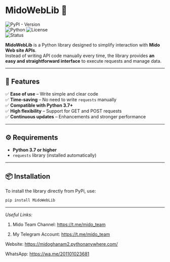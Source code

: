 # MidoWebLib 🚀  

![PyPI - Version](https://img.shields.io/pypi/v/MidoWebLib?color=blue&label=version)  
![Python](https://img.shields.io/badge/python-3.7%2B-blue)
![License](https://img.shields.io/badge/license-MIT-green)  
![Status](https://img.shields.io/badge/status-active-success)  

**MidoWebLib** is a Python library designed to simplify interaction with **Mido Web site APIs**.  
Instead of writing API code manually every time, the library provides **an easy and straightforward interface** to execute requests and manage data.  

---

## 📌 Features  

✅ **Ease of use** – Write simple and clear code  
✅ **Time-saving** – No need to write `requests` manually  
✅ **Compatible with Python 3.7+**  
✅ **High flexibility** – Support for GET and POST requests  
✅ **Continuous updates** – Enhancements and stronger performance  

---
## ⚙️ Requirements  

- **Python 3.7 or higher**  
- `requests` library (installed automatically)

---

## 📦 Installation  

To install the library directly from PyPi, use:  

```sh
pip install MidoWebLib
```

---

*Useful Links:*

1) Mido Team Channel: 
https://t.me/mido_team

2) My Telegram Account: https://t.me/mido_team

Website: https://midoghanam2.pythonanywhere.com/

WhatsApp: https://wa.me/201101023681
